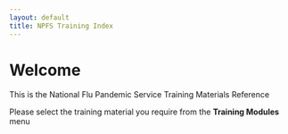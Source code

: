 ```yaml
---
layout: default
title: NPFS Training Index
---
```

# Welcome

This is the National Flu Pandemic Service Training Materials Reference

Please select the training material you require from the **Training Modules** menu
